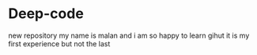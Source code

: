 # Deep-code
new repository
my name is malan and i am so happy to learn gihut
it is my first experience but not the last
